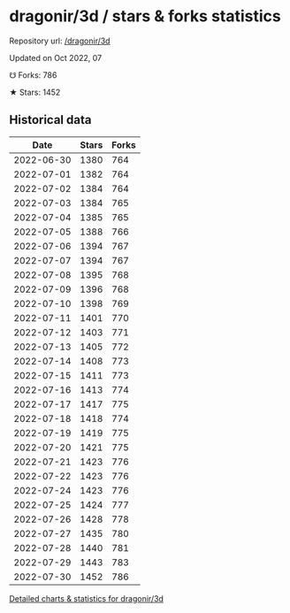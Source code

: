 # dragonir/3d / stars & forks statistics

Repository url: [/dragonir/3d](https://github.com/dragonir/3d)

Updated on Oct 2022, 07

☋ Forks: 786

★ Stars: 1452

## Historical data
| Date | Stars | Forks |
|------|-------|-------|
| 2022-06-30 | 1380 | 764 | 
| 2022-07-01 | 1382 | 764 | 
| 2022-07-02 | 1384 | 764 | 
| 2022-07-03 | 1384 | 765 | 
| 2022-07-04 | 1385 | 765 | 
| 2022-07-05 | 1388 | 766 | 
| 2022-07-06 | 1394 | 767 | 
| 2022-07-07 | 1394 | 767 | 
| 2022-07-08 | 1395 | 768 | 
| 2022-07-09 | 1396 | 768 | 
| 2022-07-10 | 1398 | 769 | 
| 2022-07-11 | 1401 | 770 | 
| 2022-07-12 | 1403 | 771 | 
| 2022-07-13 | 1405 | 772 | 
| 2022-07-14 | 1408 | 773 | 
| 2022-07-15 | 1411 | 773 | 
| 2022-07-16 | 1413 | 774 | 
| 2022-07-17 | 1417 | 775 | 
| 2022-07-18 | 1418 | 774 | 
| 2022-07-19 | 1419 | 775 | 
| 2022-07-20 | 1421 | 775 | 
| 2022-07-21 | 1423 | 776 | 
| 2022-07-22 | 1423 | 776 | 
| 2022-07-24 | 1423 | 776 | 
| 2022-07-25 | 1424 | 777 | 
| 2022-07-26 | 1428 | 778 | 
| 2022-07-27 | 1435 | 780 | 
| 2022-07-28 | 1440 | 781 | 
| 2022-07-29 | 1443 | 783 | 
| 2022-07-30 | 1452 | 786 | 


[Detailed charts & statistics for dragonir/3d](https://reviewgithub.com/rep/dragonir/3d)
